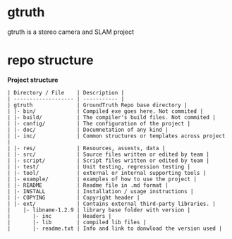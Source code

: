 # gtruth
gtruth is a stereo camera and SLAM project

# repo structure
**Project structure**

    | Directory / File    | Description |
    | ------------------- | ----------- |
    | gtruth              | GroundTruth Repo base directory |
    | |- bin/             | Compiled exe goes here. Not commited |
    | |- build/           | The compiler's build files. Not commited |
    | |- config/          | The configuration of the project |
    | |- doc/             | Documnetation of any kind |
    | |- inc/             | Common structures or templates across project | 
    | |- res/             | Resources, assests, data | 
    | |- src/             | Source files written or edited by team | 
    | |- script/          | Script files written or edited by team |
    | |- test/            | Unit testing, regression testing | 
    | |- tool/            | external or internal supporting tools |
    | |- example/         | examples of how to use the project |
    | |- README           | Readme file in .md format |
    | |- INSTALL          | Installation / usage instructions |
    | |- COPYING          | Copyright header |
    | |- ext/             | Contains external third-party libraries. |
    |    |- libname-1.2.9 | library base folder with version |
    |       |- inc        | Headers |
    |       |- lib        | compiled lib files |
    |       |- readme.txt | Info and link to donwload the version used |


